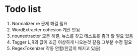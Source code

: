 # Todo list

1. Normalizer re 문제 해결 필요
2. WordExtracter cohesion 계산 안됨
3. nounextractor 모든 해결, 뉴스를 갖고 테스트를 좀더 할 필요 있음
4. Tagger L,R의 값이 조금 이상하게 나오는것 같음 그부분 수정 필요
5. RegexTokenizer 작동 안함(한글이 깨지고 있음)
